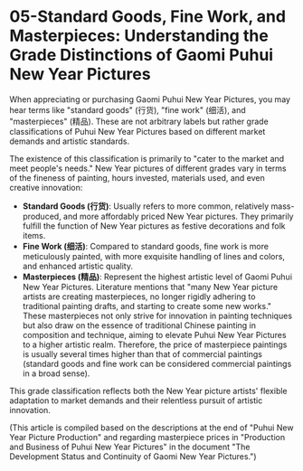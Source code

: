 # 05-Standard Goods, Fine Work, and Masterpieces: Understanding the Grade Distinctions of Gaomi Puhui New Year Pictures

When appreciating or purchasing Gaomi Puhui New Year Pictures, you may hear terms like "standard goods" (行货), "fine work" (细活), and "masterpieces" (精品). These are not arbitrary labels but rather grade classifications of Puhui New Year Pictures based on different market demands and artistic standards.

The existence of this classification is primarily to "cater to the market and meet people's needs." New Year pictures of different grades vary in terms of the fineness of painting, hours invested, materials used, and even creative innovation:

*   **Standard Goods (行货)**: Usually refers to more common, relatively mass-produced, and more affordably priced New Year pictures. They primarily fulfill the function of New Year pictures as festive decorations and folk items.
*   **Fine Work (细活)**: Compared to standard goods, fine work is more meticulously painted, with more exquisite handling of lines and colors, and enhanced artistic quality.
*   **Masterpieces (精品)**: Represent the highest artistic level of Gaomi Puhui New Year Pictures. Literature mentions that "many New Year picture artists are creating masterpieces, no longer rigidly adhering to traditional painting drafts, and starting to create some new works." These masterpieces not only strive for innovation in painting techniques but also draw on the essence of traditional Chinese painting in composition and technique, aiming to elevate Puhui New Year Pictures to a higher artistic realm. Therefore, the price of masterpiece paintings is usually several times higher than that of commercial paintings (standard goods and fine work can be considered commercial paintings in a broad sense).

This grade classification reflects both the New Year picture artists' flexible adaptation to market demands and their relentless pursuit of artistic innovation.

(This article is compiled based on the descriptions at the end of "Puhui New Year Picture Production" and regarding masterpiece prices in "Production and Business of Puhui New Year Pictures" in the document "The Development Status and Continuity of Gaomi New Year Pictures.")
